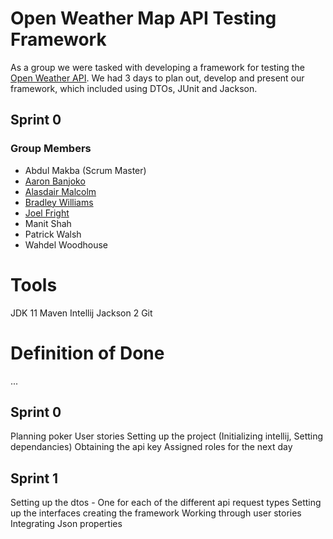 # Open Weather Map API Testing Framework

As a group we were tasked with developing a framework for testing the [Open Weather API](https://openweathermap.org/api). We had 3 days to plan out, develop and present our framework, which included using DTOs, JUnit and Jackson.

## Sprint 0
### Group Members

- Abdul Makba (Scrum Master)
- [Aaron Banjoko](https://github.com/Xavier2a2)
- [Alasdair Malcolm](https://github.com/AJMalcolm) 
- [Bradley Williams](https://github.com/bsrwilliams)
- [Joel Fright](https://github.com/joelfright)
- Manit Shah
- Patrick Walsh
- Wahdel Woodhouse

# Tools
JDK 11
Maven
Intellij
Jackson 2
Git

# Definition of Done
...
## Sprint 0
Planning poker 
User stories
Setting up the project (Initializing intellij, Setting dependancies)
Obtaining the api key
Assigned roles for the next day

## Sprint 1
Setting up the dtos - One for each of the different api request types
Setting up the interfaces
creating the framework 
Working through user stories
Integrating Json properties
